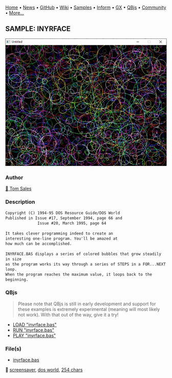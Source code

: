 [Home](https://qb64.com) • [News](../../news.md) • [GitHub](https://github.com/QB64Official/qb64) • [Wiki](https://github.com/QB64Official/qb64/wiki) • [Samples](../../samples.md) • [Inform](../../inform.md) • [GX](../../gx.md) • [QBjs](../../qbjs.md) • [Community](../../community.md) • [More...](../../more.md)

## SAMPLE: INYRFACE

![screenshot.png](img/screenshot.png)

### Author

[🐝 Tom Sales](../tom-sales.md) 

### Description

```text
Copyright (C) 1994-95 DOS Resource Guide/DOS World 
Published in Issue #17, September 1994, page 66 and 
              Issue #20, March 1995, page 64 
 
It takes clever programming indeed to create an 
interesting one-line program. You'll be amazed at 
how much can be accomplished. 

INYRFACE.BAS displays a series of colored bubbles that grow steadily in size  
as the program works its way through a series of STEPS in a FOR...NEXT loop.   
When the program reaches the maximum value, it loops back to the beginning.
```

### QBjs

> Please note that QBjs is still in early development and support for these examples is extremely experimental (meaning will most likely not work). With that out of the way, give it a try!

* [LOAD "inyrface.bas"](https://v6p9d9t4.ssl.hwcdn.net/html/5963335/index.html?src=https://qb64.com/samples/inyrface/src/inyrface.bas)
* [RUN "inyrface.bas"](https://v6p9d9t4.ssl.hwcdn.net/html/5963335/index.html?mode=auto&src=https://qb64.com/samples/inyrface/src/inyrface.bas)
* [PLAY "inyrface.bas"](https://v6p9d9t4.ssl.hwcdn.net/html/5963335/index.html?mode=play&src=https://qb64.com/samples/inyrface/src/inyrface.bas)

### File(s)

* [inyrface.bas](src/inyrface.bas)

🔗 [screensaver](../screensaver.md), [dos world](../dos-world.md), [254 chars](../254-chars.md)
